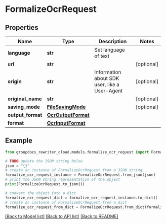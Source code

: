 # FormalizeOcrRequest


## Properties

Name | Type | Description | Notes
------------ | ------------- | ------------- | -------------
**language** | **str** | Set language of text | 
**url** | **str** |  | [optional] 
**origin** | **str** | Information about SDK user, like a User-Agent | [optional] 
**original_name** | **str** |  | [optional] 
**saving_mode** | [**FileSavingMode**](FileSavingMode.md) |  | [optional] 
**output_format** | [**OcrOutputFormat**](OcrOutputFormat.md) |  | 
**format** | [**OcrInputFormat**](OcrInputFormat.md) |  | 

## Example

```python
from groupdocs_rewriter_cloud.models.formalize_ocr_request import FormalizeOcrRequest

# TODO update the JSON string below
json = "{}"
# create an instance of FormalizeOcrRequest from a JSON string
formalize_ocr_request_instance = FormalizeOcrRequest.from_json(json)
# print the JSON string representation of the object
print(FormalizeOcrRequest.to_json())

# convert the object into a dict
formalize_ocr_request_dict = formalize_ocr_request_instance.to_dict()
# create an instance of FormalizeOcrRequest from a dict
formalize_ocr_request_from_dict = FormalizeOcrRequest.from_dict(formalize_ocr_request_dict)
```
[[Back to Model list]](../README.md#documentation-for-models) [[Back to API list]](../README.md#documentation-for-api-endpoints) [[Back to README]](../README.md)


